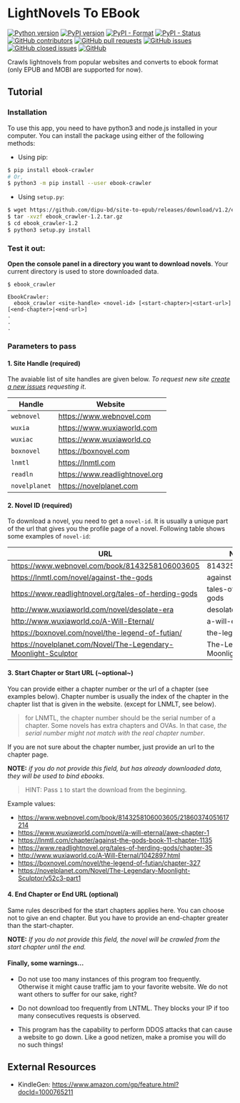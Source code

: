 # LightNovels To EBook

[![Python version](https://img.shields.io/pypi/pyversions/ebook-crawler.svg)](https://pypi.org/project/ebook-crawler)
[![PyPI version](https://img.shields.io/pypi/v/ebook-crawler.svg)](https://pypi.org/project/ebook-crawler)
[![PyPI - Format](https://img.shields.io/pypi/format/ebook-crawler.svg)](https://pypi.org/project/ebook-crawler)
[![PyPI - Status](https://img.shields.io/pypi/status/ebook-crawler.svg)](https://pypi.org/project/ebook-crawler)
<br>
[![GitHub contributors](https://img.shields.io/github/contributors/dipu-bd/site-to-epub.svg)](https://github.com/dipu-bd/site-to-epub)
[![GitHub pull requests](https://img.shields.io/github/issues-pr/dipu-bd/site-to-epub.svg)](https://github.com/dipu-bd/site-to-epub/pulls)
[![GitHub issues](https://img.shields.io/github/issues/dipu-bd/site-to-epub.svg)](https://github.com/dipu-bd/site-to-epub/issues)
[![GitHub closed issues](https://img.shields.io/github/issues-closed/dipu-bd/site-to-epub.svg)](https://github.com/dipu-bd/site-to-epub/issues?utf8=%E2%9C%93&q=is%3Aissue+is%3Aclosed+)
[![GitHub](https://img.shields.io/github/license/dipu-bd/site-to-epub.svg)](https://github.com/dipu-bd/site-to-epub/blob/master/VERSION)


Crawls lightnovels from popular websites and converts to ebook format (only EPUB and MOBI are supported for now).

## Tutorial

### Installation

To use this app, you need to have python3 and node.js installed in your computer. You can install the package using either of the following methods:

- Using pip:

```bash
$ pip install ebook-crawler
# Or,
$ python3 -m pip install --user ebook-crawler
```

- Using `setup.py`:

```bash
$ wget https://github.com/dipu-bd/site-to-epub/releases/download/v1.2/ebook_crawler-1.2.tar.gz
$ tar -xvzf ebook_crawler-1.2.tar.gz
$ cd ebook_crawler-1.2
$ python3 setup.py install
```

### Test it out:

**Open the console panel in a directory you want to download novels**. Your current directory is used to store downloaded data.

```
$ ebook_crawler

EbookCrawler:
  ebook_crawler <site-handle> <novel-id> [<start-chapter>|<start-url>] [<end-chapter>|<end-url>]
.
.
.
```

### Parameters to pass

#### 1. Site Handle (required)

The avaiable list of site handles are given below. *To request new site [create a new issues](https://github.com/dipu-bd/site-to-epub/issues) requesting it*.

| Handle | Website |
|--------|---------|
| `webnovel` | https://www.webnovel.com |
| `wuxia` | https://www.wuxiaworld.com |
| `wuxiac` | https://www.wuxiaworld.co |
| `boxnovel` | https://boxnovel.com |
| `lnmtl` | https://lnmtl.com |
| `readln` | https://www.readlightnovel.org |
| `novelplanet` | https://novelplanet.com |

#### 2. Novel ID (required)

To download a novel, you need to get a `novel-id`. It is usually a unique part of the url that gives you the profile page of a novel. Following table shows some examples of `novel-id`:

| URL | Novel ID |
|-----|----------|
| https://www.webnovel.com/book/8143258106003605 | 8143258106003605 |
| https://lnmtl.com/novel/against-the-gods | against-the-gods |
| https://www.readlightnovel.org/tales-of-herding-gods | tales-of-herding-gods |
| http://www.wuxiaworld.com/novel/desolate-era | desolate-era |
| http://www.wuxiaworld.co/A-Will-Eternal/ | a-will-eternal |
| https://boxnovel.com/novel/the-legend-of-futian/ | the-legend-of-futian |
| https://novelplanet.com/Novel/The-Legendary-Moonlight-Sculptor | The-Legendary-Moonlight-Sculptor |

#### 3. Start Chapter or Start URL (~optional~)

You can provide either a chapter number or the url of a chapter (see examples below). Chapter number is usually the index of the chapter in the chapter list that is given in the website. (except for LNMLT, see below).

> for LNMTL, the chapter number should be the serial number of a chapter. Some novels has extra chapters and OVAs. In that case, *the serial number might not match with the real chapter number*.

If you are not sure about the chapter number, just provide an url to the chapter page.

**NOTE:** *if you do not provide this field, but has already downloaded data, they will be used to bind ebooks.*

> HINT: Pass `1` to start the download from the beginning.

Example values:

- https://www.webnovel.com/book/8143258106003605/21860374051617214
- https://www.wuxiaworld.com/novel/a-will-eternal/awe-chapter-1
- https://lnmtl.com/chapter/against-the-gods-book-11-chapter-1135
- https://www.readlightnovel.org/tales-of-herding-gods/chapter-35
- http://www.wuxiaworld.co/A-Will-Eternal/1042897.html
- https://boxnovel.com/novel/the-legend-of-futian/chapter-327
- https://novelplanet.com/Novel/The-Legendary-Moonlight-Sculptor/v52c3-part1

<!-- - KindleComicConverter: `pip install -U KindleComicConverter` -->

#### 4. End Chapter or End URL (optional)

Same rules described for the start chapters applies here. You can choose not to give an end chapter. But you have to provide an end-chapter greater than the start-chapter.

**NOTE:** *If you do not provide this field, the novel will be crawled from the start chapter until the end.*


#### Finally, some warnings...

- Do not use too many instances of this program too frequently. Otherwise it might cause traffic jam to your favorite website. We do not want others to suffer for our sake, right?

- Do not download too frequently from LNTML. They blocks your IP if too many consecutives requests is observed.

- This program has the capability to perform DDOS attacks that can cause a website to go down. Like a good netizen, make a promise you will do no such things!

## External Resources

- KindleGen: https://www.amazon.com/gp/feature.html?docId=1000765211

